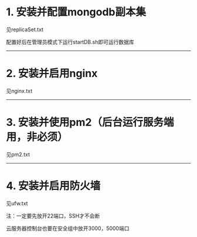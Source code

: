 # 1. 安装并配置mongodb副本集

见replicaSet.txt

配置好后在管理员模式下运行startDB.sh即可运行数据库

---

# 2. 安装并启用nginx

见nginx.txt

---

# 3. 安装并使用pm2（后台运行服务端用，非必须）

见pm2.txt

---

# 4. 安装并启用防火墙

见ufw.txt

注：一定要先放开22端口，SSH才不会断

云服务器控制台也要在安全组中放开3000，5000端口


